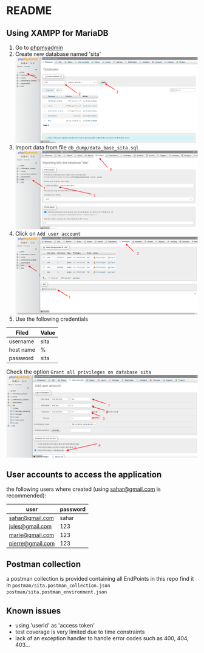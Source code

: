# README

## Using XAMPP for MariaDB

1. Go to [phpmyadmin](http://localhost/phpmyadmin/)
2. Create new database named 'sita'
![create_sita_database](docs/create_sita_database.png)
3. Import data from file `db_dump/data_base_sita.sql`
![import_sita_database](docs/import_sita_database.png)
4. Click on `Add user account` 
![add_user_and_grant_privileges](docs/add_user_and_grant_privileges_1.png)
5. Use the following credentials

| **Filed** | **Value** |
|-----------|-----------|
| username  | sita      |
| host name | %         |
| password  | sita      |
   
   Check the option `Grant all privileges on database sita`  
   ![add_user_and_grant_privileges](docs/add_user_and_grant_privileges_2.png)
   

## User accounts to access the application
the following users where created 
(using sahar@gmail.com is recommended):

| user             | password |
|------------------|----------|
| sahar@gmail.com  | sahar    | 
| jules@gmail.com  | 123      | 
| marie@gmail.com  | 123      |
| pierre@gmail.com | 123      |


## Postman collection 
a postman collection is provided containing all EndPoints in this repo
find it in `postman/sita.postman_collection.json` `postman/sita.postman_environment.json`

## Known issues
- using 'userId' as 'access token'
- test coverage is very limited due to time constraints
- lack of an exception handler to handle error codes such as 400, 404, 403...
